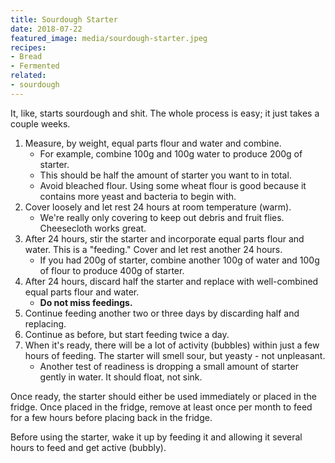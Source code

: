 ```yaml
---
title: Sourdough Starter
date: 2018-07-22
featured_image: media/sourdough-starter.jpeg
recipes:
- Bread
- Fermented
related:
- sourdough
---
```


It, like, starts sourdough and shit. The whole process is easy; it just takes a couple weeks.

1. Measure, by weight, equal parts flour and water and combine.
    * For example, combine 100g and 100g water to produce 200g of starter.
    * This should be half the amount of starter you want to in total.
    * Avoid bleached flour. Using some wheat flour is good because it contains more yeast and bacteria to begin with.
2. Cover loosely and let rest 24 hours at room temperature (warm).
    * We're really only covering to keep out debris and fruit flies. Cheesecloth works great.
3. After 24 hours, stir the starter and incorporate  equal parts flour and water. This is a "feeding." Cover and let rest another 24 hours.
    * If you had 200g of starter, combine another 100g of water and 100g of flour to produce 400g of starter.
4. After 24 hours, discard half the starter and replace with well-combined equal parts flour and water.
    * **Do not miss feedings.**
5. Continue feeding another two or three days by discarding half and replacing.
6. Continue as before, but start feeding twice a day.
7. When it's ready, there will be a lot of activity (bubbles) within just a few hours of feeding. The starter will smell sour, but yeasty - not unpleasant.
    * Another test of readiness is dropping a small amount of starter gently in water. It should float, not sink.

Once ready, the starter should either be used immediately or placed in the fridge. Once placed in the fridge, remove at least once per month to feed for a few hours before placing back in the fridge.

Before using the starter, wake it up by feeding it and allowing it several hours to feed and get active (bubbly).
